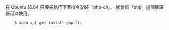 
在 Ubuntu 16.04
只要先執行下面指令安裝「php-cli」，
就會有「php」這個解譯器可以使用。

``` sh
	$ sudo apt-get install php-cli
```
